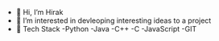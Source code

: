- 👋 Hi, I’m Hirak
- 👀 I’m interested in devleoping interesting ideas to a project
- 🌱 Tech Stack
      -Python
      -Java
      -C++
      -C
      -JavaScript
      -GIT
